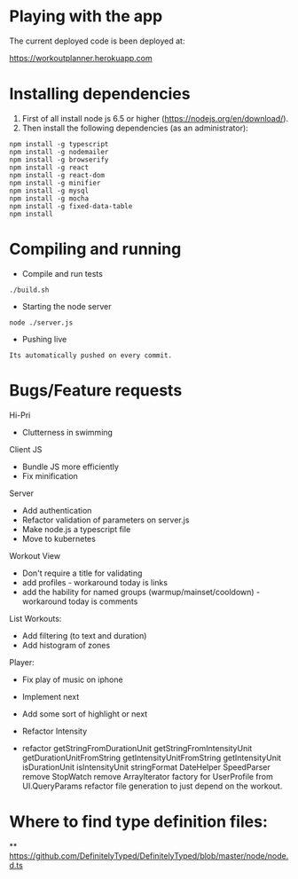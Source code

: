 # Playing with the app

The current deployed code is been deployed at:

https://workoutplanner.herokuapp.com

# Installing dependencies

1. First of all install node js 6.5 or higher (https://nodejs.org/en/download/).
2. Then install the following dependencies (as an administrator):

```
npm install -g typescript
npm install -g nodemailer
npm install -g browserify
npm install -g react
npm install -g react-dom
npm install -g minifier
npm install -g mysql
npm install -g mocha
npm install -g fixed-data-table
npm install
```

# Compiling and running

* Compile and run tests

```
./build.sh
```

* Starting the node server

```
node ./server.js
```

* Pushing live

```
Its automatically pushed on every commit.
```

# Bugs/Feature requests
Hi-Pri
- Clutterness in swimming

Client JS
* Bundle JS more efficiently
* Fix minification

Server
* Add authentication
* Refactor validation of parameters on server.js
* Make node.js a typescript file
* Move to kubernetes

Workout View
* Don't require a title for validating
* add profiles - workaround today is links
* add the hability for named groups (warmup/mainset/cooldown) - workaround today is comments

List Workouts:
* Add filtering (to text and duration)
* Add histogram of zones

Player:
* Fix play of music on iphone
* Implement next
* Add some sort of highlight or next

* Refactor Intensity
* refactor 
        getStringFromDurationUnit
        getStringFromIntensityUnit
        getDurationUnitFromString
        getIntensityUnitFromString
        getIntensityUnit
        isDurationUnit
        isIntensityUnit
        stringFormat
        DateHelper
        SpeedParser
        remove StopWatch
        remove ArrayIterator
        factory for UserProfile from UI.QueryParams
        refactor file generation to just depend on the workout.

# Where to find type definition files:
** https://github.com/DefinitelyTyped/DefinitelyTyped/blob/master/node/node.d.ts
